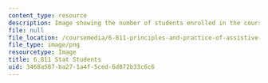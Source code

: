 ```yaml
---
content_type: resource
description: Image showing the number of students enrolled in the course.
file: null
file_location: /coursemedia/6-811-principles-and-practice-of-assistive-technology-fall-2014/3468a587ba271a4f5ced6d072b33c6c6_6-811_stat-students.png
file_type: image/png
resourcetype: Image
title: 6.811 Stat Students
uid: 3468a587-ba27-1a4f-5ced-6d072b33c6c6
---
```

